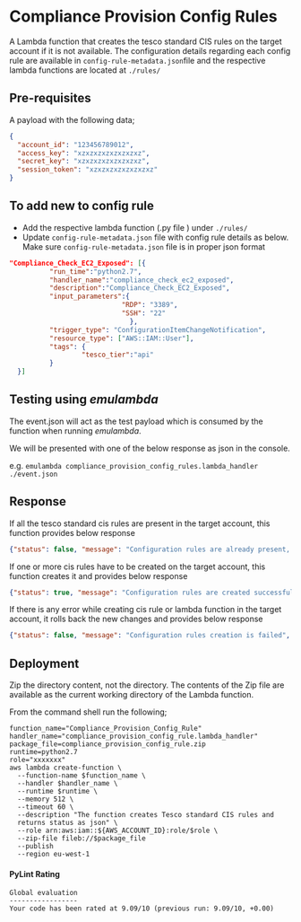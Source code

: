 # Compliance Provision Config Rules

A Lambda function that creates the tesco standard CIS rules on the target account if it is not available. The configuration details regarding each config rule are available in ```config-rule-metadata.json```file and the respective lambda functions are located at ```./rules/```


## Pre-requisites

A payload with the following data;

```json
{
  "account_id": "123456789012",
  "access_key": "xzxzxzxzxzxzxzxz",
  "secret_key": "xzxzxzxzxzxzxzxz",
  "session_token": "xzxzxzxzxzxzxzxz"
}
```


## To add new to config rule

- Add the respective lambda function (.py file ) under ```./rules/```
- Update ```config-rule-metadata.json``` file with config rule details as below. Make sure ```config-rule-metadata.json``` file is in proper json format

```json
"Compliance_Check_EC2_Exposed": [{
          "run_time":"python2.7",
          "handler_name":"compliance_check_ec2_exposed",
          "description":"Compliance_Check_EC2_Exposed",
          "input_parameters":{
                            "RDP": "3389",
                            "SSH": "22"
                              },
          "trigger_type": "ConfigurationItemChangeNotification",
          "resource_type": ["AWS::IAM::User"],
          "tags": {
                  "tesco_tier":"api"
          }
  }]
```

## Testing using *emulambda*
The event.json will act as the test payload which is consumed by the function when running *emulambda*.

We will be presented with one of the below response as json in the console.

e.g.
`emulambda compliance_provision_config_rules.lambda_handler ./event.json`

## Response

If all the tesco standard cis rules are present in the target account, this function provides below response

```json
{"status": false, "message": "Configuration rules are already present, no action taken", "data": {"created_rules_total": 0, "existing_rules_total": 8, "failed_rules_total": 0, "created_rules_name": [], "existing_rules_name": ["Compliance_Check_IAM_Root_MFA_Enabled", "Compliance_Check_EC2_Exposed", "Compliance_Check_IAM_Active_Root_Access_Key", "Compliance_Check_IAM_Inactive_User", "Compliance_Check_IAM_Local_MFA_Enabled", "Compliance_Check_IAM_User_Password_Policy", "Compliance_Check_CloudTrail_All_Region_Enabled", "Compliance_Check_IAM_Local_Access_Key_Rotation"], "failed_rules_name": [], "rollback_message": "no rollback needed", "custom_message": "config rules are already present. No action taken"}}

```

If one or more cis rules have to be created on the target account, this function creates it and provides below response

```json
{"status": true, "message": "Configuration rules are created successfully", "data": {"created_rules_total": 4, "existing_rules_total": 4, "failed_rules_total": 0, "created_rules_name": ["Compliance_Check_IAM_Root_MFA_Enabled", "Compliance_Check_CloudTrail_All_Region_Enabled", "Compliance_Check_IAM_Local_MFA_Enabled", "Compliance_Check_IAM_Local_Access_Key_Rotation"], "existing_rules_name": ["Compliance_Check_IAM_Active_Root_Access_Key", "Compliance_Check_IAM_User_Password_Policy", "Compliance_Check_EC2_Exposed", "Compliance_Check_IAM_Inactive_User"], "failed_rules_name": [], "rollback_message": "no rollback needed", "custom_message": "config rules are created successfully"}}
```

If there is any error while creating cis rule or lambda function in the target account, it rolls back the new changes and provides below response

```json
{"status": false, "message": "Configuration rules creation is failed", "data": {"created_rules_total": 1, "existing_rules_total": 6, "failed_rules_total": 1, "created_rules_name": ["Compliance_Check_IAM_Local_Access_Key_Rotation"], "existing_rules_name": ["Compliance_Check_IAM_Root_MFA_Enabled", "Compliance_Check_EC2_Exposed", "Compliance_Check_IAM_Active_Root_Access_Key", "Compliance_Check_IAM_Inactive_User", "Compliance_Check_IAM_User_Password_Policy", "Compliance_Check_CloudTrail_All_Region_Enabled"], "failed_rules_name": ["Compliance_Check_IAM_Local_MFA_Enabled"], "rollback_message": "Successfully rolled back created CIS rules", "custom_message": "An error occurred (ResourceConflictException) when calling the CreateFunction operation: Function already exist: Compliance_Check_IAM_Local_MFA_Enabled"}}
```

## Deployment

Zip the directory content, not the directory. The contents of the Zip file are available as the current working directory of the Lambda function. 

From the command shell run the following;
```
function_name="Compliance_Provision_Config_Rule"
handler_name="compliance_provision_config_rule.lambda_handler"
package_file=compliance_provision_config_rule.zip
runtime=python2.7
role="xxxxxxx"
aws lambda create-function \
  --function-name $function_name \
  --handler $handler_name \
  --runtime $runtime \
  --memory 512 \
  --timeout 60 \
  --description "The function creates Tesco standard CIS rules and 
  returns status as json" \
  --role arn:aws:iam::${AWS_ACCOUNT_ID}:role/$role \
  --zip-file fileb://$package_file
  --publish
  --region eu-west-1
```

#### PyLint Rating
```
Global evaluation
-----------------
Your code has been rated at 9.09/10 (previous run: 9.09/10, +0.00)
```

